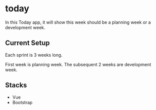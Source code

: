 # today

In this Today app, it will show this week should be a planning week or a development week.

## Current Setup

Each sprint is 3 weeks long. 

First week is planning week.
The subsequent 2 weeks are development week. 

## Stacks

- Vue
- Bootstrap

